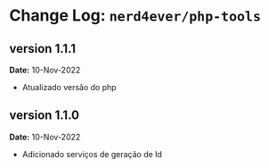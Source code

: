 Change Log: `nerd4ever/php-tools`
====================================
## version 1.1.1
**Date:** 10-Nov-2022
- Atualizado versão do php

## version 1.1.0
**Date:** 10-Nov-2022
- Adicionado serviços de geração de Id